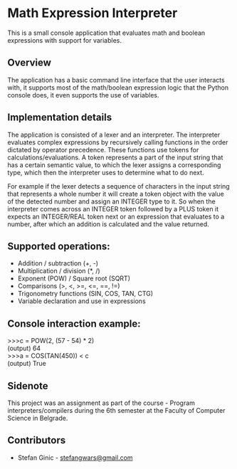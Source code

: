 # Math Expression Interpreter
This is a small console application that evaluates math and boolean expressions with support for variables.

## Overview
The application has a basic command line interface that the user interacts with, it supports most of the math/boolean expression logic that the Python console does, it even supports the use of variables.

## Implementation details
The application is consisted of a lexer and an interpreter. The interpreter evaluates complex expressions by recursively calling functions in the order dictated by operator precedence. These functions use tokens for calculations/evaluations.
A token represents a part of the input string that has a certain semantic value, to which the lexer assigns a corresponding type, which then the interpreter uses to determine what to do next.

For example if the lexer detects a sequence of characters in the input string that represents a whole number it will create a token object with the value of the detected number and assign an INTEGER type to it. So when the interpreter comes across an INTEGER token followed by a PLUS token it expects an INTEGER/REAL token next or an expression that evaluates to a number, after which an addition is calculated and the value returned.

## Supported operations:
* Addition / subtraction (+, -)
* Multiplication / division (*, /)
* Exponent (POW) / Square root (SQRT)
* Comparisons (>, <, >=, <=, ==, !=)
* Trigonometry functions (SIN, COS, TAN, CTG)
* Variable declaration and use in expressions

## Console interaction example:
\>>>c = POW(2, (57 - 54) * 2)<br>
(output)  64<br>
\>>>a = COS(TAN(450)) < c<br>
(output)  True<br>

## Sidenote
This project was an assignment as part of the course - Program interpreters/compilers during the 6th semester at the Faculty of Computer Science in Belgrade.

## Contributors
- Stefan Ginic - <stefangwars@gmail.com>

